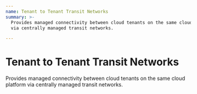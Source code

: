 ```yaml
---
name: Tenant to Tenant Transit Networks
summary: >-
  Provides managed connectivity between cloud tenants on the same cloud platform
  via centrally managed transit networks. 

---
```


# Tenant to Tenant Transit Networks

Provides managed connectivity between cloud tenants on the same cloud platform via centrally managed transit networks. 


